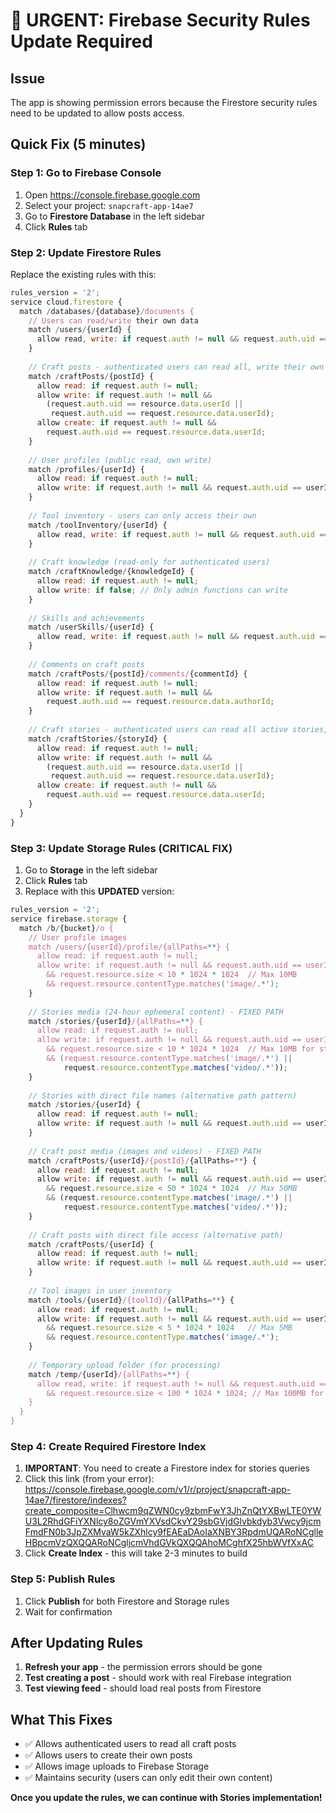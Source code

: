 # 🚨 URGENT: Firebase Security Rules Update Required

## Issue
The app is showing permission errors because the Firestore security rules need to be updated to allow posts access.

## Quick Fix (5 minutes)

### Step 1: Go to Firebase Console
1. Open https://console.firebase.google.com
2. Select your project: `snapcraft-app-14ae7`
3. Go to **Firestore Database** in the left sidebar
4. Click **Rules** tab

### Step 2: Update Firestore Rules
Replace the existing rules with this:

```javascript
rules_version = '2';
service cloud.firestore {
  match /databases/{database}/documents {
    // Users can read/write their own data
    match /users/{userId} {
      allow read, write: if request.auth != null && request.auth.uid == userId;
    }
    
    // Craft posts - authenticated users can read all, write their own
    match /craftPosts/{postId} {
      allow read: if request.auth != null;
      allow write: if request.auth != null && 
        (request.auth.uid == resource.data.userId || 
         request.auth.uid == request.resource.data.userId);
      allow create: if request.auth != null && 
        request.auth.uid == request.resource.data.userId;
    }
    
    // User profiles (public read, own write)
    match /profiles/{userId} {
      allow read: if request.auth != null;
      allow write: if request.auth != null && request.auth.uid == userId;
    }
    
    // Tool inventory - users can only access their own
    match /toolInventory/{userId} {
      allow read, write: if request.auth != null && request.auth.uid == userId;
    }
    
    // Craft knowledge (read-only for authenticated users)
    match /craftKnowledge/{knowledgeId} {
      allow read: if request.auth != null;
      allow write: if false; // Only admin functions can write
    }
    
    // Skills and achievements
    match /userSkills/{userId} {
      allow read, write: if request.auth != null && request.auth.uid == userId;
    }
    
    // Comments on craft posts
    match /craftPosts/{postId}/comments/{commentId} {
      allow read: if request.auth != null;
      allow write: if request.auth != null && 
        request.auth.uid == request.resource.data.authorId;
    }
    
    // Craft stories - authenticated users can read all active stories, write their own
    match /craftStories/{storyId} {
      allow read: if request.auth != null;
      allow write: if request.auth != null && 
        (request.auth.uid == resource.data.userId || 
         request.auth.uid == request.resource.data.userId);
      allow create: if request.auth != null && 
        request.auth.uid == request.resource.data.userId;
    }
  }
}
```

### Step 3: Update Storage Rules (CRITICAL FIX)
1. Go to **Storage** in the left sidebar
2. Click **Rules** tab
3. Replace with this **UPDATED** version:

```javascript
rules_version = '2';
service firebase.storage {
  match /b/{bucket}/o {
    // User profile images
    match /users/{userId}/profile/{allPaths=**} {
      allow read: if request.auth != null;
      allow write: if request.auth != null && request.auth.uid == userId
        && request.resource.size < 10 * 1024 * 1024  // Max 10MB
        && request.resource.contentType.matches('image/.*');
    }
    
    // Stories media (24-hour ephemeral content) - FIXED PATH
    match /stories/{userId}/{allPaths=**} {
      allow read: if request.auth != null;
      allow write: if request.auth != null && request.auth.uid == userId
        && request.resource.size < 10 * 1024 * 1024  // Max 10MB for stories
        && (request.resource.contentType.matches('image/.*') || 
            request.resource.contentType.matches('video/.*'));
    }
    
    // Stories with direct file names (alternative path pattern)
    match /stories/{userId} {
      allow read: if request.auth != null;
      allow write: if request.auth != null && request.auth.uid == userId;
    }
    
    // Craft post media (images and videos) - FIXED PATH  
    match /craftPosts/{userId}/{postId}/{allPaths=**} {
      allow read: if request.auth != null;
      allow write: if request.auth != null && request.auth.uid == userId
        && request.resource.size < 50 * 1024 * 1024  // Max 50MB
        && (request.resource.contentType.matches('image/.*') || 
            request.resource.contentType.matches('video/.*'));
    }
    
    // Craft posts with direct file access (alternative path)
    match /craftPosts/{userId} {
      allow read: if request.auth != null;
      allow write: if request.auth != null && request.auth.uid == userId;
    }
    
    // Tool images in user inventory
    match /tools/{userId}/{toolId}/{allPaths=**} {
      allow read: if request.auth != null;
      allow write: if request.auth != null && request.auth.uid == userId
        && request.resource.size < 5 * 1024 * 1024   // Max 5MB
        && request.resource.contentType.matches('image/.*');
    }
    
    // Temporary upload folder (for processing)
    match /temp/{userId}/{allPaths=**} {
      allow read, write: if request.auth != null && request.auth.uid == userId
        && request.resource.size < 100 * 1024 * 1024; // Max 100MB for video processing
    }
  }
}
```

### Step 4: Create Required Firestore Index
1. **IMPORTANT**: You need to create a Firestore index for stories queries
2. Click this link (from your error): https://console.firebase.google.com/v1/r/project/snapcraft-app-14ae7/firestore/indexes?create_composite=Clhwcm9qZWN0cy9zbmFwY3JhZnQtYXBwLTE0YWU3L2RhdGFiYXNlcy8oZGVmYXVsdCkvY29sbGVjdGlvbkdyb3Vwcy9jcmFmdFN0b3JpZXMvaW5kZXhlcy9fEAEaDAoIaXNBY3RpdmUQARoNCglleHBpcmVzQXQQARoNCgljcmVhdGVkQXQQAhoMCghfX25hbWVfXxAC
3. Click **Create Index** - this will take 2-3 minutes to build

### Step 5: Publish Rules
1. Click **Publish** for both Firestore and Storage rules
2. Wait for confirmation

## After Updating Rules

1. **Refresh your app** - the permission errors should be gone
2. **Test creating a post** - should work with real Firebase integration
3. **Test viewing feed** - should load real posts from Firestore

## What This Fixes

- ✅ Allows authenticated users to read all craft posts
- ✅ Allows users to create their own posts  
- ✅ Allows image uploads to Firebase Storage
- ✅ Maintains security (users can only edit their own content)

**Once you update the rules, we can continue with Stories implementation!** 